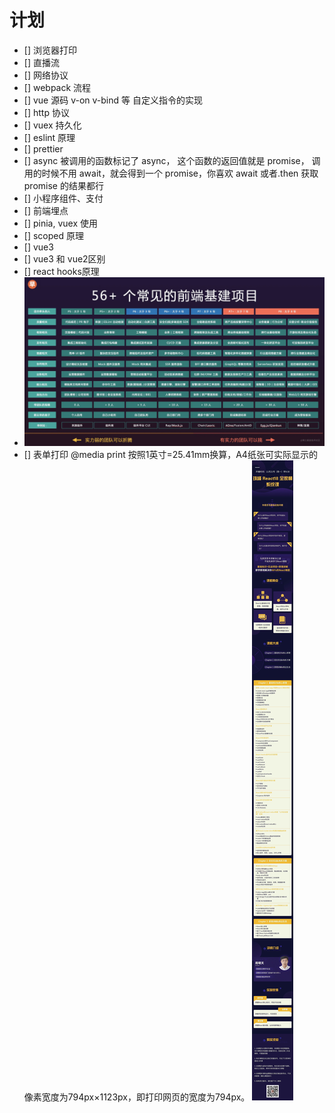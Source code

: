 # 计划

- [] 浏览器打印
- [] 直播流
- [] 网络协议
- [] webpack 流程
- [] vue 源码 v-on v-bind 等 自定义指令的实现
- [] http 协议
- [] vuex 持久化
- [] eslint 原理
- [] prettier
- [] async 被调用的函数标记了 async， 这个函数的返回值就是 promise， 调用的时候不用 await，就会得到一个 promise，你喜欢 await 或者.then 获取 promise 的结果都行
- [] 小程序组件、支付
- [] 前端埋点
- [] pinia, vuex 使用
- [] scoped 原理
- [] vue3
- [] vue3 和 vue2区别
- [] react hooks原理
- ![](./images/1680123401021091812.png)
- [] 表单打印 @media print 按照1英寸=25.41mm换算，A4纸张可实际显示的像素宽度为794px×1123px，即打印网页的宽度为794px。
![](images/20111.png)  
